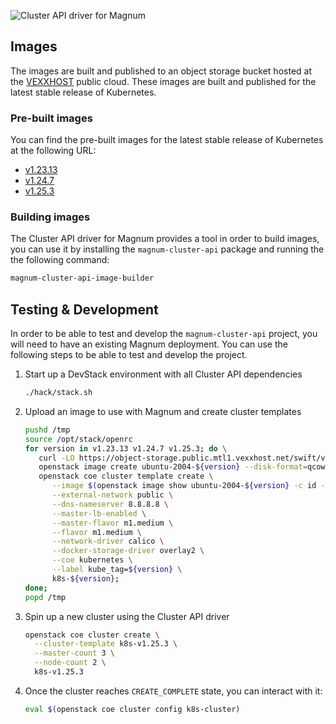 ![Cluster API driver for Magnum](docs/static/logo.png?raw=true "Cluster API driver for Magnum")

## Images

The images are built and published to an object storage bucket hosted at the
[VEXXHOST](https://vexxhost.com) public cloud.  These images are built and
published for the latest stable release of Kubernetes.

### Pre-built images

You can find the pre-built images for the latest stable release of Kubernetes
at the following URL:

* [v1.23.13](https://object-storage.public.mtl1.vexxhost.net/swift/v1/a91f106f55e64246babde7402c21b87a/magnum-capi/ubuntu-2004-v1.23.13.qcow2)
* [v1.24.7](https://object-storage.public.mtl1.vexxhost.net/swift/v1/a91f106f55e64246babde7402c21b87a/magnum-capi/ubuntu-2004-v1.24.7.qcow2)
* [v1.25.3](https://object-storage.public.mtl1.vexxhost.net/swift/v1/a91f106f55e64246babde7402c21b87a/magnum-capi/ubuntu-2004-v1.25.3.qcow2)

### Building images

The Cluster API driver for Magnum provides a tool in order to build images, you
can use it by installing the `magnum-cluster-api` package and running the
the following command:

```bash
magnum-cluster-api-image-builder
```

## Testing & Development

In order to be able to test and develop the `magnum-cluster-api` project, you
will need to have an existing Magnum deployment.  You can use the following
steps to be able to test and develop the project.

1. Start up a DevStack environment with all Cluster API dependencies

   ```bash
   ./hack/stack.sh
   ```

1. Upload an image to use with Magnum and create cluster templates

   ```bash
   pushd /tmp
   source /opt/stack/openrc
   for version in v1.23.13 v1.24.7 v1.25.3; do \
      curl -LO https://object-storage.public.mtl1.vexxhost.net/swift/v1/a91f106f55e64246babde7402c21b87a/magnum-capi/ubuntu-2004-${version}.qcow2; \
      openstack image create ubuntu-2004-${version} --disk-format=qcow2 --container-format=bare --property os_distro=ubuntu-focal --file=ubuntu-2004-${version}.qcow2; \
      openstack coe cluster template create \
         --image $(openstack image show ubuntu-2004-${version} -c id -f value) \
         --external-network public \
         --dns-nameserver 8.8.8.8 \
         --master-lb-enabled \
         --master-flavor m1.medium \
         --flavor m1.medium \
         --network-driver calico \
         --docker-storage-driver overlay2 \
         --coe kubernetes \
         --label kube_tag=${version} \
         k8s-${version};
   done;
   popd /tmp
   ```

1. Spin up a new cluster using the Cluster API driver

   ```bash
   openstack coe cluster create \
     --cluster-template k8s-v1.25.3 \
     --master-count 3 \
     --node-count 2 \
     k8s-v1.25.3
   ```

1. Once the cluster reaches `CREATE_COMPLETE` state, you can interact with it:

   ```bash
   eval $(openstack coe cluster config k8s-cluster)
   ```
